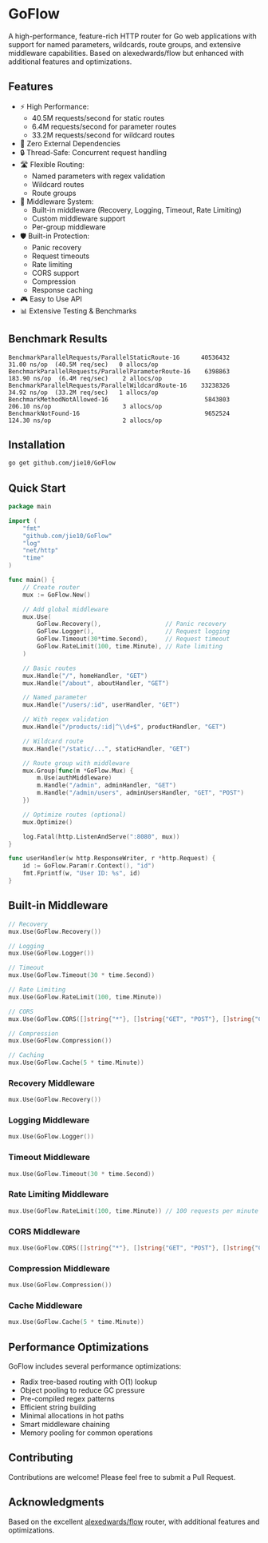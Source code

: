 # GoFlow

A high-performance, feature-rich HTTP router for Go web applications with support for named parameters, wildcards, route
groups, and extensive middleware capabilities. Based on alexedwards/flow but enhanced with additional features and
optimizations.

## Features

- ⚡ High Performance:
    - 40.5M requests/second for static routes
    - 6.4M requests/second for parameter routes
    - 33.2M requests/second for wildcard routes
- 🎯 Zero External Dependencies
- 🔒 Thread-Safe: Concurrent request handling
- 🛣️ Flexible Routing:
    - Named parameters with regex validation
    - Wildcard routes
    - Route groups
- 🔄 Middleware System:
    - Built-in middleware (Recovery, Logging, Timeout, Rate Limiting)
    - Custom middleware support
    - Per-group middleware
- 🛡️ Built-in Protection:
    - Panic recovery
    - Request timeouts
    - Rate limiting
    - CORS support
    - Compression
    - Response caching
- 🎮 Easy to Use API
- 📊 Extensive Testing & Benchmarks

## Benchmark Results

```
BenchmarkParallelRequests/ParallelStaticRoute-16      40536432    31.00 ns/op  (40.5M req/sec)   0 allocs/op
BenchmarkParallelRequests/ParallelParameterRoute-16    6398863   183.90 ns/op  (6.4M req/sec)    2 allocs/op
BenchmarkParallelRequests/ParallelWildcardRoute-16    33238326    34.92 ns/op  (33.2M req/sec)   1 allocs/op
BenchmarkMethodNotAllowed-16                           5843803   206.10 ns/op                    3 allocs/op
BenchmarkNotFound-16                                   9652524   124.30 ns/op                    2 allocs/op
```

## Installation

```bash
go get github.com/jie10/GoFlow
```

## Quick Start

```go
package main

import (
	"fmt"
	"github.com/jie10/GoFlow"
	"log"
	"net/http"
	"time"
)

func main() {
	// Create router
	mux := GoFlow.New()

	// Add global middleware
	mux.Use(
		GoFlow.Recovery(),                  // Panic recovery
		GoFlow.Logger(),                    // Request logging
		GoFlow.Timeout(30*time.Second),     // Request timeout
		GoFlow.RateLimit(100, time.Minute), // Rate limiting
	)

	// Basic routes
	mux.Handle("/", homeHandler, "GET")
	mux.Handle("/about", aboutHandler, "GET")

	// Named parameter
	mux.Handle("/users/:id", userHandler, "GET")

	// With regex validation
	mux.Handle("/products/:id|^\\d+$", productHandler, "GET")

	// Wildcard route
	mux.Handle("/static/...", staticHandler, "GET")

	// Route group with middleware
	mux.Group(func(m *GoFlow.Mux) {
		m.Use(authMiddleware)
		m.Handle("/admin", adminHandler, "GET")
		m.Handle("/admin/users", adminUsersHandler, "GET", "POST")
	})

	// Optimize routes (optional)
	mux.Optimize()

	log.Fatal(http.ListenAndServe(":8080", mux))
}

func userHandler(w http.ResponseWriter, r *http.Request) {
	id := GoFlow.Param(r.Context(), "id")
	fmt.Fprintf(w, "User ID: %s", id)
}
```

## Built-in Middleware

```go
// Recovery
mux.Use(GoFlow.Recovery())

// Logging
mux.Use(GoFlow.Logger())

// Timeout
mux.Use(GoFlow.Timeout(30 * time.Second))

// Rate Limiting
mux.Use(GoFlow.RateLimit(100, time.Minute))

// CORS
mux.Use(GoFlow.CORS([]string{"*"}, []string{"GET", "POST"}, []string{"Content-Type"}))

// Compression
mux.Use(GoFlow.Compression())

// Caching
mux.Use(GoFlow.Cache(5 * time.Minute))
```

### Recovery Middleware

```go
mux.Use(GoFlow.Recovery())
```

### Logging Middleware

```go
mux.Use(GoFlow.Logger())
```

### Timeout Middleware

```go
mux.Use(GoFlow.Timeout(30 * time.Second))
```

### Rate Limiting Middleware

```go
mux.Use(GoFlow.RateLimit(100, time.Minute)) // 100 requests per minute
```

### CORS Middleware

```go
mux.Use(GoFlow.CORS([]string{"*"}, []string{"GET", "POST"}, []string{"Content-Type"}))
```

### Compression Middleware

```go
mux.Use(GoFlow.Compression())
```

### Cache Middleware

```go
mux.Use(GoFlow.Cache(5 * time.Minute))
```

## Performance Optimizations

GoFlow includes several performance optimizations:

- Radix tree-based routing with O(1) lookup
- Object pooling to reduce GC pressure
- Pre-compiled regex patterns
- Efficient string building
- Minimal allocations in hot paths
- Smart middleware chaining
- Memory pooling for common operations

## Contributing

Contributions are welcome! Please feel free to submit a Pull Request.

## Acknowledgments

Based on the excellent [alexedwards/flow](https://github.com/alexedwards/flow) router, with additional features and
optimizations.